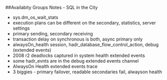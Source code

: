 ##Availabity Groups Notes - SQL in the City

* sys.dm_os_wait_stats
* execution plans can be different on the secondary, statistics, server settings
* primary sending, secondary receiving
* transaction delay on synchronous is both, async primary only
* alwaysOn_health session, hadr_database_flow_control_action, debug (extended events)
* 2008 r2 deadlocks captured in system health extended events
* some hadr_evnts are in the debug extended events channel
* AlwaysOn Health extended events trace
* 3 biggies - primary failover, readable secondaries fail, alwayson health
